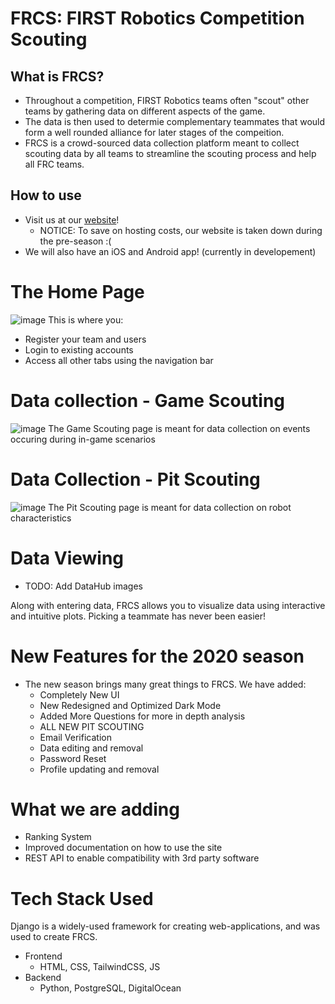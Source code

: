 # FRCS: FIRST Robotics Competition Scouting

## What is FRCS?
- Throughout a competition, FIRST Robotics teams often "scout" other teams by gathering data on different aspects of the game.
- The data is then used to determie complementary teammates that would form a well rounded alliance for later stages of the compeition.
- FRCS is a crowd-sourced data collection platform meant to collect scouting data by all teams to streamline the scouting process and help all FRC teams.

## How to use
- Visit us at our [website](frcs.online)!
  - NOTICE: To save on hosting costs, our website is taken down during the pre-season :(
- We will also have an iOS and Android app! (currently in developement)

# The Home Page
![image](https://user-images.githubusercontent.com/47124521/142778490-c000bbf5-78d8-4401-9c0c-85bfced23b88.png)
This is where you:
- Register your team and users
- Login to existing accounts
- Access all other tabs using the navigation bar

# Data collection - Game Scouting
![image](https://user-images.githubusercontent.com/47124521/142777823-7d4722f5-769c-4076-8a94-ae0cda6644da.png)
The Game Scouting page is meant for data collection on events occuring during in-game scenarios

# Data Collection - Pit Scouting
![image](https://user-images.githubusercontent.com/47124521/142777802-9eff1b56-77a8-45b8-8131-72658de11887.png)
The Pit Scouting page is meant for data collection on robot characteristics

# Data Viewing
- TODO: Add DataHub images

Along with entering data, FRCS allows you to visualize data using interactive and intuitive plots. Picking a teammate has never been easier!

# New Features for the 2020 season
- The new season brings many great things to FRCS. We have added:
  - Completely New UI
  - New Redesigned and Optimized Dark Mode
  - Added More Questions for more in depth analysis
  - ALL NEW PIT SCOUTING
  - Email Verification
  - Data editing and removal
  - Password Reset
  - Profile updating and removal

# What we are adding
- Ranking System
- Improved documentation on how to use the site
- REST API to enable compatibility with 3rd party software

# Tech Stack Used
Django is a widely-used framework for creating web-applications, and was used to create FRCS.

- Frontend
  - HTML, CSS, TailwindCSS, JS
- Backend 
  - Python, PostgreSQL, DigitalOcean
